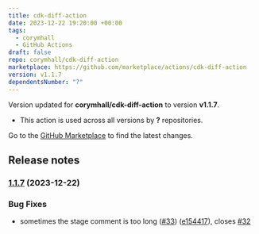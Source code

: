 ```yaml
---
title: cdk-diff-action
date: 2023-12-22 19:20:00 +00:00
tags:
  - corymhall
  - GitHub Actions
draft: false
repo: corymhall/cdk-diff-action
marketplace: https://github.com/marketplace/actions/cdk-diff-action
version: v1.1.7
dependentsNumber: "?"
---
```



Version updated for **corymhall/cdk-diff-action** to version **v1.1.7**.
- This action is used across all versions by **?** repositories.

Go to the [GitHub Marketplace](https://github.com/marketplace/actions/cdk-diff-action) to find the latest changes.

## Release notes


### [1.1.7](https://github.com/corymhall/cdk-diff-action/compare/v1.1.6...v1.1.7) (2023-12-22)


### Bug Fixes

* sometimes the stage comment is too long ([#33](https://github.com/corymhall/cdk-diff-action/issues/33)) ([e154417](https://github.com/corymhall/cdk-diff-action/commit/e154417b2bd6f6c53234d7432043044d965e69d5)), closes [#32](https://github.com/corymhall/cdk-diff-action/issues/32)

